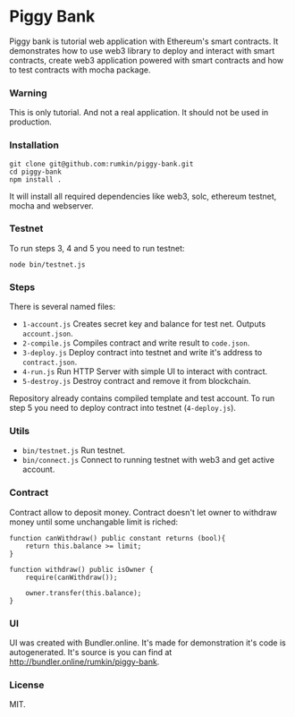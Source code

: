 # Piggy Bank

Piggy bank is tutorial web application with Ethereum's smart contracts.
It demonstrates how to use web3 library to deploy and interact with smart
contracts, create web3 application powered with smart contracts and how
to test contracts with mocha package.

### Warning

This is only tutorial. And not a real application. It should not
be used in production.

### Installation

```shell
git clone git@github.com:rumkin/piggy-bank.git
cd piggy-bank
npm install .
```

It will install all required dependencies like web3, solc, ethereum testnet,
mocha and webserver.

### Testnet

To run steps 3, 4 and 5 you need to run testnet:

```
node bin/testnet.js
```

### Steps

There is several named files:

* `1-account.js` Creates secret key and balance for test net. Outputs `account.json`.
* `2-compile.js` Compiles contract and write result to `code.json`.
* `3-deploy.js` Deploy contract into testnet and write it's address to `contract.json`.
* `4-run.js` Run HTTP Server with simple UI to interact with contract.
* `5-destroy.js` Destroy contract and remove it from blockchain.

Repository already contains compiled template and test account. To run step
5 you need to deploy contract into testnet (`4-deploy.js`).

### Utils

* `bin/testnet.js` Run testnet.
* `bin/connect.js` Connect to running testnet with web3 and get active account.

### Contract

Contract allow to deposit money. Contract doesn't let owner to withdraw money
until some unchangable limit is riched:

```solidity
function canWithdraw() public constant returns (bool){
    return this.balance >= limit;
}

function withdraw() public isOwner {
    require(canWithdraw());

    owner.transfer(this.balance);
}
```

### UI

UI was created with Bundler.online. It's made for demonstration it's code is autogenerated. It's source is you can find at
http://bundler.online/rumkin/piggy-bank.

### License

MIT.
